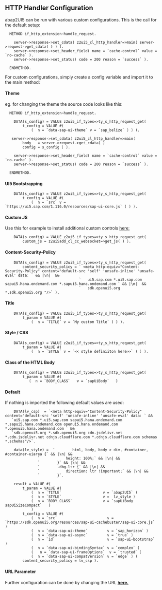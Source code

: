 ## HTTP Handler Configuration

abap2UI5 can be run with various custom configurations. This is the call for the default setup:
```abap
  METHOD if_http_extension~handle_request.

    server->response->set_cdata( z2ui5_cl_http_handler=>main( server->request->get_cdata( ) ) ).
    server->response->set_header_field( name = `cache-control` value = `no-cache` ).
    server->response->set_status( code = 200 reason = `success` ).

  ENDMETHOD.
```
For custom configurations, simply create a config variable and import it to the main method:

#### Theme
eg. for changing the theme the source code looks like this:
```abap
  METHOD if_http_extension~handle_request.

    DATA(s_config) = VALUE z2ui5_if_types=>ty_s_http_request_get(
        t_config = VALUE #(
            (  n = `data-sap-ui-theme` v = `sap_belize` ) ) ).

   server->response->set_cdata( z2ui5_cl_http_handler=>main(
        body   = server->request->get_cdata( )
        config = s_config ) ).

    server->response->set_header_field( name = `cache-control` value = `no-cache` ).
    server->response->set_status( code = 200 reason = `success` ).

  ENDMETHOD.
``` 

#### UI5 Bootstrapping

```abap
    DATA(s_config) = VALUE z2ui5_if_types=>ty_s_http_request_get(
        t_config = VALUE #(
            (  n = `src` v = `https://ui5.sap.com/1.116.0/resources/sap-ui-core.js` ) ) ).

```

#### Custom JS
Use this for example to install additional custom controls [here:](https://github.com/abap2UI5-addons/custom-controls)
```abap
    DATA(s_config) = VALUE z2ui5_if_types=>ty_s_http_request_get(
        custom_js = z2ui5add_cl_cc_websocket=>get_js( ) ).

```

#### Content-Security-Policy

```abap
    DATA(s_config) = VALUE z2ui5_if_types=>ty_s_http_request_get(
        content_security_policy = ` <meta http-equiv="Content-Security-Policy" content="default-src 'self' 'unsafe-inline' 'unsafe-eval' data: ` && |\n|  &&
                                  `   ui5.sap.com *.ui5.sap.com sapui5.hana.ondemand.com *.sapui5.hana.ondemand.com ` && |\n|  &&
                                  `   sdk.openui5.org *.sdk.openui5.org "/>` ).

```

#### Title

```abap
    DATA(s_config) = VALUE z2ui5_if_types=>ty_s_http_request_get(
        t_param = VALUE #(
            (  n = `TITLE` v = `My custom Title` ) ) ).

```

#### Style / CSS

```abap
    DATA(s_config) = VALUE z2ui5_if_types=>ty_s_http_request_get(
        t_param = VALUE #(
            (  n = `STYLE` v = `<< style definiiton here>>` ) ) ).

```

#### Class of the HTML Body

```abap
    DATA(s_config) = VALUE z2ui5_if_types=>ty_s_http_request_get(
        t_param = VALUE #(
           (  n = `BODY_CLASS`   v = `sapUiBody`   )

```

#### Default
If nothing is imported the following default values are used:
```abap
    DATA(lv_csp)  = `<meta http-equiv="Content-Security-Policy" content="default-src 'self' 'unsafe-inline' 'unsafe-eval' data: ` &&
   `ui5.sap.com *.ui5.sap.com sapui5.hana.ondemand.com *.sapui5.hana.ondemand.com openui5.hana.ondemand.com *.openui5.hana.ondemand.com ` &&
   `sdk.openui5.org *.sdk.openui5.org cdn.jsdelivr.net *.cdn.jsdelivr.net cdnjs.cloudflare.com *.cdnjs.cloudflare.com schemas *.schemas"/>`.

    data(lv_style) =  `        html, body, body > div, #container, #container-uiarea {` && |\n| &&
               `            height: 100%;` && |\n| &&
               `        }` && |\n| &&
               `        .dbg-ltr {` && |\n| &&
               `            direction: ltr !important;` && |\n| &&
               `        }`.

    result = VALUE #(
        t_param = VALUE #(
            (  n = `TITLE`                   v = `abap2UI5` )
            (  n = `STYLE`                   v =  lv_style )
            (  n = `BODY_CLASS`              v = `sapUiBody sapUiSizeCompact`   )
            )
        t_config = VALUE #(
            (  n = `src`                       v = `https://sdk.openui5.org/resources/sap-ui-cachebuster/sap-ui-core.js` )
            (  n = `data-sap-ui-theme`         v = `sap_horizon` )
            (  n = `data-sap-ui-async`         v = `true` )
            (  n = `id`                        v = `sap-ui-bootstrap` )
            (  n = `data-sap-ui-bindingSyntax` v = `complex` )
            (   n = `data-sap-ui-frameOptions`  v = `trusted` )
            (  n = `data-sap-ui-compatVersion` v = `edge` ) )
        content_security_policy = lv_csp ).

```

#### URL Parameter
Further configuration can be done by changing the URL [**here.**](https://help.sap.com/doc/saphelp_nw75/7.5.5/de-DE/8b/46468c433b40c3b87b2e07f34dea1b/content.htm?no_cache=true)
